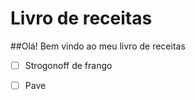 # Livro de receitas



##Olá! Bem vindo ao meu livro de receitas 



- [ ] Strogonoff de frango
- [ ] Pave

